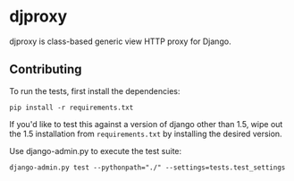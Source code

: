 # djproxy

djproxy is class-based generic view HTTP proxy for Django.

## Contributing

To run the tests, first install the dependencies:

```
pip install -r requirements.txt
```

If you'd like to test this against a version of django other than 1.5, wipe out
the 1.5 installation from `requirements.txt` by installing the desired version.

Use django-admin.py to execute the test suite:

```
django-admin.py test --pythonpath="./" --settings=tests.test_settings
```
